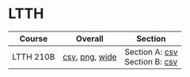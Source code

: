 # LTTH

| Course | Overall | Section |
| ------ | ------- | ------- |
| LTTH 210B | [csv](https://github.com/UCSD-Historical-Enrollment-Data/2025Winter/blob/main/overall/LTTH%20210B.csv), [png](https://raw.githubusercontent.com/UCSD-Historical-Enrollment-Data/2025Winter/main/plot_overall/LTTH%20210B.png), [wide](https://raw.githubusercontent.com/UCSD-Historical-Enrollment-Data/2025Winter/main/plot_overall_wide/LTTH%20210B.png) | Section A: [csv](https://github.com/UCSD-Historical-Enrollment-Data/2025Winter/blob/main/section/LTTH%20210B_A.csv)<br>Section B: [csv](https://github.com/UCSD-Historical-Enrollment-Data/2025Winter/blob/main/section/LTTH%20210B_B.csv) |
